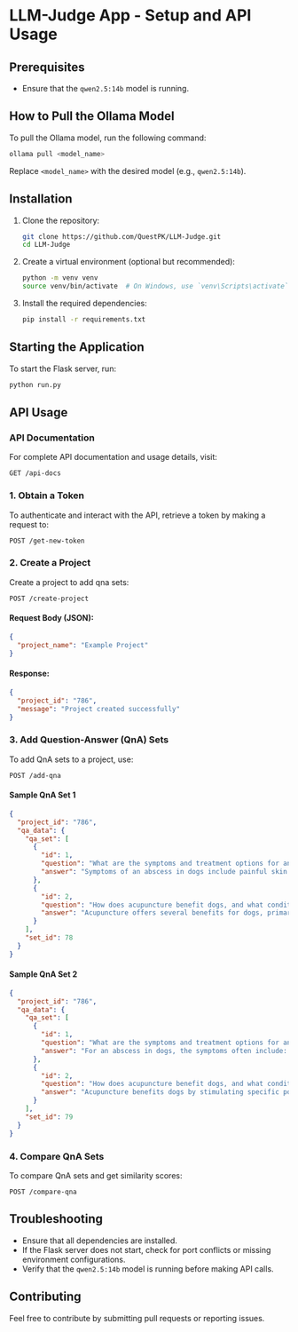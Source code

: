 # LLM-Judge App - Setup and API Usage

## Prerequisites
- Ensure that the `qwen2.5:14b` model is running.

## How to Pull the Ollama Model
To pull the Ollama model, run the following command:
```sh
ollama pull <model_name>
```
Replace `<model_name>` with the desired model (e.g., `qwen2.5:14b`).

## Installation
1. Clone the repository:
    ```sh
    git clone https://github.com/QuestPK/LLM-Judge.git
    cd LLM-Judge
    ```
2. Create a virtual environment (optional but recommended):
    ```sh
    python -m venv venv
    source venv/bin/activate  # On Windows, use `venv\Scripts\activate`
    ```
3. Install the required dependencies:
    ```sh
    pip install -r requirements.txt
    ```

## Starting the Application
To start the Flask server, run:
```sh
python run.py
```

## API Usage 

###  API Documentation
For complete API documentation and usage details, visit:
```http
GET /api-docs
```

### 1. Obtain a Token
To authenticate and interact with the API, retrieve a token by making a request to:
```http
POST /get-new-token
```

### 2. Create a Project
Create a project to add qna sets:
```http
POST /create-project
```
#### Request Body (JSON):
```json
{
  "project_name": "Example Project"
}
```
#### Response:
```json
{
  "project_id": "786",
  "message": "Project created successfully"
}
```

### 3. Add Question-Answer (QnA) Sets
To add QnA sets to a project, use:
```http
POST /add-qna
```
#### Sample QnA Set 1
```json
{
  "project_id": "786",
  "qa_data": {
    "qa_set": [
      {
        "id": 1,
        "question": "What are the symptoms and treatment options for an abscess in dogs?",
        "answer": "Symptoms of an abscess in dogs include painful skin swelling or a draining sore, fever, lethargy, loss of appetite, and reluctance to move the affected area. For treatment, a veterinarian typically needs to anesthetize the dog and then surgically lance and drain the abscess. The area is clipped of fur, disinfected, and flushed with a solution like hydrogen peroxide and water. Oral antibiotics are usually prescribed as well. At home, the incision should be rinsed daily with a solution of hydrogen peroxide and water to aid healing."
      },
      {
        "id": 2,
        "question": "How does acupuncture benefit dogs, and what conditions can it help treat?",
        "answer": "Acupuncture offers several benefits for dogs, primarily due to its lack of side effects. It can release neurochemicals or endorphins in the brain that cause pain relief. This therapy is used to help manage a variety of conditions in pets, including: - Arthritis - Reproductive disorders - Back and musculoskeletal problems - Skin conditions like allergies - Pain relief - Neurological issues. Acupuncture is considered an integral part of veterinary medicine, and its benefits are recognized in improving the overall well-being of pets."
      }
    ],
    "set_id": 78
  }
}
```

#### Sample QnA Set 2
```json
{
  "project_id": "786",
  "qa_data": {
    "qa_set": [
      {
        "id": 1,
        "question": "What are the symptoms and treatment options for an abscess in dogs?",
        "answer": "For an abscess in dogs, the symptoms often include: • A painful, swollen area on the skin that may drain pus or have an open, sore appearance. • Signs of discomfort such as reluctance to move the affected area. • Systemic symptoms like fever (commonly above 102.5°F), lethargy, and loss of appetite. Treatment options generally involve veterinary intervention and can include: • Anesthesia for the dog, as abscesses are very painful. • Clipping the fur around the swollen area and disinfecting it with a surgical scrub solution (like betadine). • Lancing the abscess to drain the infection and flushing it with a solution (often a mix of hydrogen peroxide and water). • Leaving the incision open to allow it to heal from the inside out, and in some cases, placing a drain or “wick” to assist with ongoing drainage. • Prescription of oral antibiotics to help fight the infection. In addition to these standard treatments, a warm, moist compress may be applied as first aid until veterinary care is available, and supportive nutrition and care can help the dog recover more comfortably."
      },
      {
        "id": 2,
        "question": "How does acupuncture benefit dogs, and what conditions can it help treat?",
        "answer": "Acupuncture benefits dogs by stimulating specific points that trigger the release of neurochemicals or endorphins in the brain, which in turn provide pain relief and help promote overall balance in the body. One of its major advantages is that it generally causes few or no side effects. This makes it a particularly appealing supportive treatment in veterinary medicine. Some of the conditions that acupuncture can help treat in dogs include: • Seizures – Acupuncture has been used historically to manage seizures when conventional treatments have not been effective. • Pain and arthritis – By releasing natural pain-relieving chemicals, acupuncture can alleviate chronic pain and improve joint function in conditions like arthritis. • Musculoskeletal problems – It can address issues with the back and other structures, helping to relieve discomfort and improve mobility. • Reproductive disorders – It may support treatment plans for certain reproductive challenges. • Skin conditions – Dogs suffering from allergies or other dermatological issues may also benefit. • Neurological problems – The overall balancing effects can help with various neurological conditions. Overall, the therapy is often integrated into broader treatment plans, especially when owners are looking for a complementary or supportive approach to their pet’s care. If acupuncture is recommended, a veterinarian trained or certified in veterinary acupuncture should perform the treatment, or they may refer you to a specialist with additional training in this technique."
      }
    ],
    "set_id": 79
  }
}
```

### 4. Compare QnA Sets
To compare QnA sets and get similarity scores:
```http
POST /compare-qna
```


## Troubleshooting
- Ensure that all dependencies are installed.
- If the Flask server does not start, check for port conflicts or missing environment configurations.
- Verify that the `qwen2.5:14b` model is running before making API calls.

## Contributing
Feel free to contribute by submitting pull requests or reporting issues.
